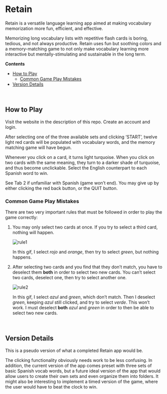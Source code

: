 # Retain
Retain is a versatile language learning app aimed at making vocabulary memorization more fun, efficient, and effective. 

Memorizing long vocabulary lists with repetitive flash cards is boring, tedious, and not always productive.  Retain uses fun but soothing colors 
and a memory-matching game to not only make vocabulary learning more interactive but mentally-stimulating and sustainable in the long term. 

**Contents**
- [How to Play](#how-to-play)  
   - [Common Game Play Mistakes](#common-game-play-mistakes)
- [Version Details](#version-details)  

<br>


## How to Play
Visit the website in the description of this repo. Create an account and login.

After selecting one of the three available sets and clicking ‘START’, twelve light red cards will be populated with vocabulary words, and 
the memory matching game will have begun. 

Whenever you click on a card, it turns light turquoise. When you click on two cards with the same meaning, they turn to a darker shade of turquoise, 
and thus become unclickable. Select the English counterpart to each Spanish word to win. 

See Tab 2 if unfamiliar with Spanish (game won’t end). You may give up by either clicking the red back button, or the QUIT button.


### Common Game Play Mistakes

There are two very important rules that must be followed in order to play the game correctly:

1. You may only select two cards at once. If you try to select a third card, nothing will happen.

    ![rule1](https://user-images.githubusercontent.com/55061982/207167121-8a16b93c-502e-400b-8163-b23c716f5d6b.gif)
    
    In this gif, I select _rojo_ and _orange_, then try to select _green_, but nothing happens.

2. After selecting two cards and you find that they don’t match, you have to deselect them **both** in order to select two new cards.
   You can’t select two cards, deselect one, then try to select another one. 

    ![rule2](https://user-images.githubusercontent.com/55061982/207167516-a50041f5-59c2-4915-a384-dc6d4b06511d.gif)
    
    In this gif, I select _azul_ and _green_, which don’t match. Then I deselect _green_, keeping _azul_ still clicked, and try to select _verde_. 
    This won’t work. I must deselect **both** _azul_ and _green_ in order to then be able to select two new cards.

<br>


## Version Details 

This is a pseudo version of what a completed Retain app would be.

The clicking functionality obviously needs work to be less confusing. In addition, the current version of the app comes preset with three sets of 
basic Spanish vocab words, but a future ideal version of the app that would allow users to create their own sets and even organize them into folders. 
It might also be interesting to implement a timed version of the game, where the user would have to beat the clock to win.
